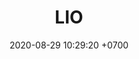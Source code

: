 ---
layout: liga-indigo
permalink: /liga-indigo-sur
categories: logos ligas LO
date: 2020-08-29 10:29:20 +0700
title: LIO
tag: 
color: black
background: '#5dI2A6'
maincover: /assets/logos/LIGA-INDIGO.png
nivel: ORO
grupo: SUR
rango: 2
gradiente: grGreen
background: green
division: ORO
ligas: /liga-indigo-sur
rondas: /rondas-sur
mvps: /mvps-sur
pag: LIGA
---